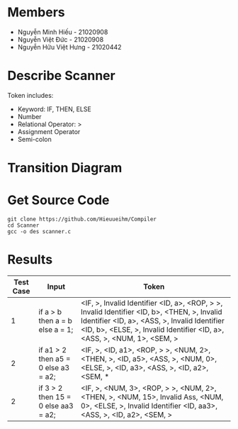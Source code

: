 # Members
- Nguyễn Minh Hiếu - 21020908
- Nguyễn Việt Đức - 21020908
- Nguyễn Hữu Việt Hưng - 21020442
# Describe Scanner
Token includes: 
- Keyword: IF, THEN, ELSE
- Number
- Relational Operator: >
- Assignment Operator
- Semi-colon

# Transition Diagram



# Get Source Code
```
git clone https://github.com/Hieuueihm/Compiler
cd Scanner
gcc -o des scanner.c
```
# Results
| Test Case     	| Input         									|	Token    				|
| ------------- 	| ------------- 									| -------- 					|
| 1             		| if a > b then a = b else a = 1;       	| <IF, >, Invalid Identifier <ID, a>, <ROP, > >, Invalid Identifier <ID, b>, <THEN, >, Invalid Identifier <ID, a>, <ASS, >, Invalid Identifier <ID, b>, <ELSE, >, Invalid Identifier <ID, a>, <ASS, >, <NUM, 1>, <SEM, >|
| 2             		| if a1 > 2 then a5	= 0 else a3 = a2;| <IF, >,  <ID, a1>, <ROP, > >,  <NUM, 2>, <THEN, >, <ID, a5>, <ASS, >,  <NUM, 0>, <ELSE, >, <ID, a3>, <ASS, >, <ID, a2>, <SEM, *|
| 2             		|if 3 > 2 then 15 = 0 else aa3 = a2;| <IF, >, <NUM, 3>, <ROP, > >, <NUM, 2>, <THEN, >,  <NUM, 15>, Invalid Ass, <NUM, 0>, <ELSE, >, Invalid Identifier <ID, aa3>, <ASS, >, <ID, a2>, <SEM, >